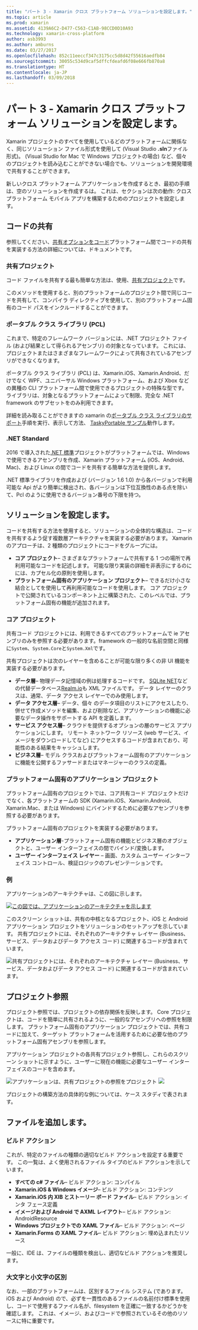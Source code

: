 ```yaml
---
title: "パート 3 - Xamarin クロス プラットフォーム ソリューションを設定します。"
ms.topic: article
ms.prod: xamarin
ms.assetid: 4139A6C2-D477-C563-C1AB-98CCD0D10A93
ms.technology: xamarin-cross-platform
author: asb3993
ms.author: amburns
ms.date: 03/27/2017
ms.openlocfilehash: 852c11eeccf347c3175cc5d8d42f55616aedfb84
ms.sourcegitcommit: 30055c534d9caf5dffcfdeafd6f08e666fb870a8
ms.translationtype: HT
ms.contentlocale: ja-JP
ms.lasthandoff: 03/09/2018
---
```

# <a name="part-3---setting-up-a-xamarin-cross-platform-solution"></a>パート 3 - Xamarin クロス プラットフォーム ソリューションを設定します。

Xamarin プロジェクトのすべてを使用しているどのプラットフォームに関係なく、同じソリューション ファイル形式を使用して (Visual Studio **.sln**ファイル形式)。 (Visual Studio for Mac で Windows プロジェクトの場合) など、個々 のプロジェクトを読み込むことができない場合でも、ソリューションを開発環境で共有することができます。



新しいクロス プラットフォーム アプリケーションを作成するとき、最初の手順は、空のソリューションを作成するは。 これは、セクションは次の動作: クロス プラットフォーム モバイル アプリを構築するためのプロジェクトを設定します。

 <a name="Sharing_Code" />


## <a name="sharing-code"></a>コードの共有

参照してください、[共有オプションをコード](~/cross-platform/app-fundamentals/code-sharing.md)プラットフォーム間でコードの共有を実装する方法の詳細については、ドキュメントです。

 <a name="Shared_Asset_Projects" />


### <a name="shared-projects"></a>共有プロジェクト

コード ファイルを共有する最も簡単な方法は、使用、[共有プロジェクト](~/cross-platform/app-fundamentals/shared-projects.md)です。

このメソッドを使用すると、別のプラットフォームのプロジェクト間で同じコードを共有して、コンパイラ ディレクティブを使用して、別のプラットフォーム固有のコード パスをインクルードすることができます。

 <a name="Portable_Class_Libraries" />


### <a name="portable-class-libraries-pcl"></a>ポータブル クラス ライブラリ (PCL)

これまで、特定のフレームワーク バージョンには、.NET プロジェクト ファイル (および結果として得られるアセンブリ) の対象となっています。 これには、プロジェクトまたはさまざまなフレームワークによって共有されているアセンブリができなくなります。

ポータブル クラス ライブラリ (PCL) は、Xamarin.iOS、Xamarin.Android、だけでなく WPF、ユニバーサル Windows プラットフォーム、および Xbox などの異種の CLI プラットフォーム間で使用できるプロジェクトの特殊な型です。 ライブラリは、対象となるプラットフォームによって制限、完全な .NET framework のサブセットをのみ利用できます。

詳細を読み取ることができますの xamarin の[ポータブル クラス ライブラリのサポート](~/cross-platform/app-fundamentals/pcl.md)手順を実行、表示して方法、 [TaskyPortable サンプル](https://github.com/xamarin/mobile-samples/tree/master/TaskyPortable)動作します。


### <a name="net-standard"></a>.NET Standard

2016 で導入された[.NET 標準](~/cross-platform/app-fundamentals/net-standard.md)プロジェクトがプラットフォームでは、Windows で使用できるアセンブリを作成、Xamarin プラットフォーム (iOS、Android、Mac)、および Linux の間でコードを共有する簡単な方法を提供します。

.NET 標準ライブラリを作成および (バージョン 1.6 1.0) から各バージョンで利用可能な Api がより簡単に検出され、各バージョンは下位互換性のある点を除いて、Pcl のように使用できるバージョン番号の下限を持つ。



 <a name="Populating_the_Solution" />


## <a name="populating-the-solution"></a>ソリューションを設定します。

コードを共有する方法を使用すると、ソリューションの全体的な構造は、コードを共有するよう促す複数層アーキテクチャを実装する必要があります。
Xamarin のアプローチは、2 種類のプロジェクトにコードをグループには。

-   **コア プロジェクト**– さまざまなプラットフォームで共有する 1 つの場所で再利用可能なコードを記述します。 可能な限り実装の詳細を非表示にするのにには、カプセル化の原則を使用します。
-   **プラットフォーム固有のアプリケーション プロジェクト**– できるだけ小さな結合としてを使用して再利用可能なコードを使用します。 コア プロジェクトで公開されているコンポーネント上に構築された、このレベルでは、プラットフォーム固有の機能が追加されます。


 <a name="Core_Project" />


### <a name="core-project"></a>コア プロジェクト

共有コード プロジェクトには、利用できるすべてのプラットフォームで ie アセンブリのみを参照する必要があります。framework の一般的な名前空間と同様に`System`、`System.Core`と`System.Xml`です。

共有プロジェクトは次のレイヤーを含めることが可能な限り多くの非 UI 機能を実装する必要があります。

-   **データ層**– 物理データ記憶域の例は処理するコードです。  [SQLite NET](https://github.com/praeclarum/sqlite-net)などの代替データベース[Realm.io](https://realm.io/products/realm-mobile-database/)も XML ファイルです。 データ レイヤーのクラスは、通常、データ アクセス レイヤーでのみ使用します。
-   **データ アクセス層**– データ、個々 のデータ項目のリストにアクセスしたり、併せて作成メソッドを編集、および削除など、アプリケーションの機能に必要なデータ操作をサポートする API を定義します。
-   **サービス アクセス層**– クラウドを提供するオプションの層のサービス アプリケーションにします。 リモート ネットワーク リソース (web サービス、イメージをダウンロードしてなど) にアクセスするコードが含まれており、可能性のある結果をキャッシュします。
-   **ビジネス層**– モデル クラスおよびプラットフォーム固有のアプリケーションに機能を公開するファサードまたはマネージャーのクラスの定義。


 <a name="Platform-Specific_Application_Projects" />


### <a name="platform-specific-application-projects"></a>プラットフォーム固有のアプリケーション プロジェクト

プラットフォーム固有のプロジェクトでは、コア共有コード プロジェクトだけでなく、各プラットフォームの SDK (Xamarin.iOS、Xamarin.Android、Xamarin.Mac、または Windows) にバインドするために必要なアセンブリを参照する必要があります。

プラットフォーム固有のプロジェクトを実装する必要があります。

-   **アプリケーション層**-プラットフォーム固有の機能とビジネス層のオブジェクトと、ユーザー インターフェイスの間でバインド/変換します。
-   **ユーザー インターフェイス レイヤー** – 画面、カスタム ユーザー インターフェイス コントロール、検証ロジックのプレゼンテーションです。


<a name="Example" />


### <a name="example"></a>例

アプリケーションのアーキテクチャは、この図に示します。

 [ ![](part-3-setting-up-a-xamarin-cross-platform-solution-images/conceptualarchitecture.png "この図では、アプリケーションのアーキテクチャを示します")](part-3-setting-up-a-xamarin-cross-platform-solution-images/conceptualarchitecture.png#lightbox)

このスクリーン ショットは、共有の中核となるプロジェクト、iOS と Android アプリケーション プロジェクトをソリューションのセットアップを示しています。 共有プロジェクトには、それぞれのアーキテクチャ レイヤー (Business、サービス、データおよびデータ アクセス コード) に関連するコードが含まれています。

 ![](part-3-setting-up-a-xamarin-cross-platform-solution-images/core-solution-example.png "共有プロジェクトには、それぞれのアーキテクチャ レイヤー (Business、サービス、データおよびデータ アクセス コード) に関連するコードが含まれています。")


 <a name="Project_References" />


## <a name="project-references"></a>プロジェクト参照

プロジェクト参照では、プロジェクトの依存関係を反映します。 Core プロジェクトは、コードを簡単に共有されるように、一般的なアセンブリへの参照を制限します。
プラットフォーム固有のアプリケーション プロジェクトでは、共有コードに加えて、ターゲット プラットフォームを活用するために必要な他のプラットフォーム固有アセンブリを参照します。

アプリケーション プロジェクトの各共有プロジェクト参照し、これらのスクリーン ショットに示すように、ユーザーに現在の機能に必要なユーザー インターフェイスのコードを含めます。

![](part-3-setting-up-a-xamarin-cross-platform-solution-images/solution-android.png "アプリケーションは、共有プロジェクトの参照をプロジェクト") ![ ](part-3-setting-up-a-xamarin-cross-platform-solution-images/solution-ios.png "アプリケーション プロジェクトの共有プロジェクトの参照")


プロジェクトの構築方法の具体的な例については、ケース スタディで表されます。

 <a name="Adding_Files" />


## <a name="adding-files"></a>ファイルを追加します。

 <a name="Build_Action" />


### <a name="build-action"></a>ビルド アクション

これが、特定のファイルの種類の適切なビルド アクションを設定する重要です。 この一覧は、よく使用されるファイル タイプのビルド アクションを示しています。

-  **すべての c# ファイル**– ビルド アクション: コンパイル
-   **Xamarin.iOS & Windows イメージ**– ビルド アクション: コンテンツ
-   **Xamarin.iOS 内 XIB とストーリー ボード ファイル**– ビルド アクション: インタ フェース定義
-   **イメージおよび Android で AXML レイアウト**– ビルド アクション: AndroidResource
-  **Windows プロジェクトでの XAML ファイル**– ビルド アクション: ページ
-  **Xamarin.Forms の XAML ファイル**– ビルド アクション: 埋め込まれたリソース


一般に、IDE は、ファイルの種類を検出し、適切なビルド アクションを推奨します。

 <a name="Case_Sensitivity" />


### <a name="case-sensitivity"></a>大文字と小文字の区別

なお、一部のプラットフォームは、区別するファイル システム (であります。
iOS および Android) ので、必ずを一貫性のあるファイルの名前付け標準を使用し、コードで使用するファイル名が、filesystem を正確に一致するかどうかを確認します。 これは、イメージ、およびコードで参照されているその他のリソースに特に重要です。
